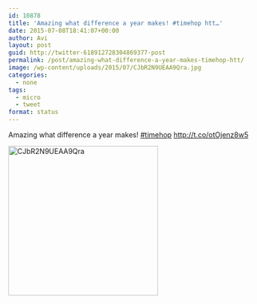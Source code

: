 ```yaml
---
id: 10878
title: 'Amazing what difference a year makes! #timehop htt…'
date: 2015-07-08T18:41:07+00:00
author: Avi
layout: post
guid: http://twitter-618912728304869377-post
permalink: /post/amazing-what-difference-a-year-makes-timehop-htt/
image: /wp-content/uploads/2015/07/CJbR2N9UEAA9Qra.jpg
categories:
  - none
tags:
  - micro
  - tweet
format: status
---
```

Amazing what difference a year makes! [#timehop](http://twitter.com/search?q=%23timehop) http://t.co/otOjenz8w5

<img width="300" height="300" src="http://aviflax.com/wp-content/uploads/2015/07/CJbR2N9UEAA9Qra-300x300.jpg" class="attachment-medium" alt="CJbR2N9UEAA9Qra" />